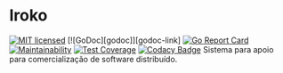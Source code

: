 # Iroko
[![MIT licensed](https://img.shields.io/badge/license-MIT-blue.svg)](LICENSE)
[![GoDoc][godoc]][godoc-link]
[![Go Report Card](https://goreportcard.com/badge/github.com/gabrielbo1/iroko)](https://goreportcard.com/report/github.com/gabrielbo1/iroko)
[![Maintainability](https://api.codeclimate.com/v1/badges/dd953a17d38f7a39b8bd/maintainability)](https://codeclimate.com/github/gabrielbo1/iroko/maintainability)
[![Test Coverage](https://api.codeclimate.com/v1/badges/dd953a17d38f7a39b8bd/test_coverage)](https://codeclimate.com/github/gabrielbo1/iroko/test_coverage)
[![Codacy Badge](https://api.codacy.com/project/badge/Grade/b391aa636abe4838ab2c4b2818c01614)](https://www.codacy.com/manual/gabrielbo1/iroko?utm_source=github.com&amp;utm_medium=referral&amp;utm_content=gabrielbo1/iroko&amp;utm_campaign=Badge_Grade)
Sistema para apoio para comercialização de software distribuído. 
